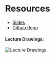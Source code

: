 # Resources

* [Slides](https://gist.github.com/dannyfritz/07ca4ff032ee89449be4#file-graph-md)
* [Github Repo](https://github.com/gSchool/computer-science-curriculum/blob/master/Unit-3/04-graphs.md)

#### Lecture Drawings: 
![Lecture Drawings](https://gist.github.com/dannyfritz/07ca4ff032ee89449be4/raw/1e5555d9bf58919069c4b1687b7409d289984c5a/graph.png)